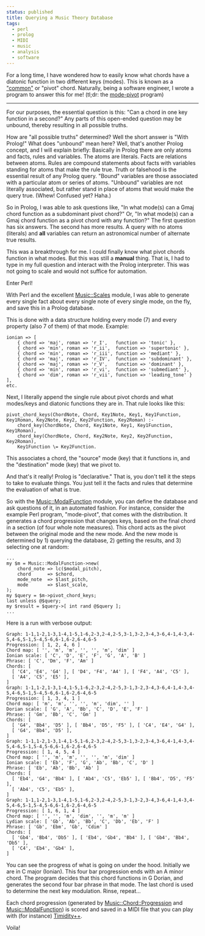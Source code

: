 ```yaml
---                                                                                                                                                                          
status: published
title: Querying a Music Theory Database
tags:
  - perl
  - prolog
  - MIDI
  - music
  - analysis
  - software
---
```


For a long time, I have wondered how to easily know what chords have a diatonic function in two different keys (modes). This is known as a ["common"](https://en.wikipedia.org/wiki/Common_chord_(music)) or "pivot" chord. Naturally, being a software engineer, I wrote a program to answer this for me! (tl;dr: the [mode-pivot](https://github.com/ology/Music-ModalFunction/blob/main/eg/mode-pivot) program)

---

For our purposes, the essential question is this: "Can a chord in one key function in a second?" Any parts of this open-ended question may be unbound, thereby resulting in all possible truths.

How are "all possible truths" determined? Well the short answer is "With Prolog!" What does "unbound" mean here? Well, that's another Prolog concept, and I will explain briefly: Basically in Prolog there are only atoms and facts, rules and variables. The atoms are literals. Facts are relations between atoms. Rules are compound statements about facts with variables standing for atoms that make the rule true. Truth or falsehood is the essential result of any Prolog query. "Bound" variables are those associated with a particular atom or series of atoms. "Unbound" variables are not literally associated, but rather stand in place of atoms that would make the query true. (Whew! Confused yet? Haha.)

So in Prolog, I was able to ask questions like, "In what mode(s) can a Gmaj chord function as a subdominant pivot chord?" Or, "In what mode(s) can a Gmaj chord function as a pivot chord with any function?" The first question has six answers. The second has more results. A query with no atoms (literals) and **all** variables can return an astronomical number of alternate true results.

This was a breakthrough for me. I could finally know what pivot chords function in what modes. But this was still a **manual** thing. That is, I had to type in my full question and interact with the Prolog interpreter. This was not going to scale and would not suffice for automation.

Enter Perl!

With Perl and the excellent [Music::Scales](https://metacpan.org/pod/Music::Scales) module, I was able to generate every single fact about every single note of every single mode, on the fly, and save this in a Prolog database.

This is done with a data structure holding every mode (7) and every property (also 7 of them) of that mode. Example:

    ionian => [
        { chord => 'maj', roman => 'r_I',   function => 'tonic' },
        { chord => 'min', roman => 'r_ii',  function => 'supertonic' },
        { chord => 'min', roman => 'r_iii', function => 'mediant' },
        { chord => 'maj', roman => 'r_IV',  function => 'subdominant' },
        { chord => 'maj', roman => 'r_V',   function => 'dominant' },
        { chord => 'min', roman => 'r_vi',  function => 'submediant' },
        { chord => 'dim', roman => 'r_vii', function => 'leading_tone' }
    ],
    etc.

Next, I literally append the single rule about pivot chords and what modes/keys and diatonic functions they are in. That rule looks like this:

    pivot_chord_keys(ChordNote, Chord, Key1Note, Key1, Key1Function, Key1Roman, Key2Note, Key2, Key2Function, Key2Roman) :-
        chord_key(ChordNote, Chord, Key1Note, Key1, Key1Function, Key1Roman),
        chord_key(ChordNote, Chord, Key2Note, Key2, Key2Function, Key2Roman),
        Key1Function \= Key2Function.

This associates a chord, the "source" mode (key) that it functions in, and the "destination" mode (key) that we pivot to.

And that's it really! Prolog is "declarative." That is, you don't tell it the steps to take to evaluate things. You just tell it the facts and rules that determine the evaluation of what is true.

So with the [Music::ModalFunction](https://metacpan.org/dist/Music-ModalFunction) module, you can define the database and ask questions of it, in an automated fashion. For instance, consider the example Perl program, "mode-pivot", that comes with the distribution. It generates a chord progression that changes keys, based on the final chord in a section (of four whole note measures). This chord acts as the pivot between the original mode and the new mode. And the new mode is determined by 1) querying the database, 2) getting the results, and 3) selecting one at random:

    ...
    my $m = Music::ModalFunction->new(
        chord_note => lc($modal_pitch),
        chord      => $chord,
        mode_note  => $last_pitch,
        mode       => $last_scale,
    );
    my $query = $m->pivot_chord_keys;
    last unless @$query;
    my $result = $query->[ int rand @$query ];
    ...

Here is a run with verbose output:

    Graph: 1-1,1-2,1-3,1-4,1-5,1-6,2-3,2-4,2-5,3-1,3-2,3-4,3-6,4-1,4-3,4-5,4-6,5-1,5-4,5-6,6-1,6-2,6-4,6-5
    Progression: [ 1, 2, 4, 6 ]
    Chord map: [ '', 'm', 'm', '', '', 'm', 'dim' ]
    Ionian scale: [ 'C', 'D', 'E', 'F', 'G', 'A', 'B' ]
    Phrase: [ 'C', 'Dm', 'F', 'Am' ]
    Chords: [
      [ 'C4', 'E4', 'G4' ], [ 'D4', 'F4', 'A4' ], [ 'F4', 'A4', 'C5' ],
      [ 'A4', 'C5', 'E5' ],
    ]
    Graph: 1-1,1-2,1-3,1-4,1-5,1-6,2-3,2-4,2-5,3-1,3-2,3-4,3-6,4-1,4-3,4-5,4-6,5-1,5-4,5-6,6-1,6-2,6-4,6-5
    Progression: [ 1, 3, 4, 1 ]
    Chord map: [ 'm', 'm', '', '', 'm', 'dim', '' ]
    Dorian scale: [ 'G', 'A', 'Bb', 'C', 'D', 'E', 'F' ]
    Phrase: [ 'Gm', 'Bb', 'C', 'Gm' ]
    Chords: [
      [ 'G4', 'Bb4', 'D5' ], [ 'Bb4', 'D5', 'F5' ], [ 'C4', 'E4', 'G4' ],
      [ 'G4', 'Bb4', 'D5' ],
    ]
    Graph: 1-1,1-2,1-3,1-4,1-5,1-6,2-3,2-4,2-5,3-1,3-2,3-4,3-6,4-1,4-3,4-5,4-6,5-1,5-4,5-6,6-1,6-2,6-4,6-5
    Progression: [ 1, 4, 5, 4 ]
    Chord map: [ '', 'm', 'm', '', '', 'm', 'dim' ]
    Ionian scale: [ 'Eb', 'F', 'G', 'Ab', 'Bb', 'C', 'D' ]
    Phrase: [ 'Eb', 'Ab', 'Bb', 'Ab' ]
    Chords: [
      [ 'Eb4', 'G4', 'Bb4' ], [ 'Ab4', 'C5', 'Eb5' ], [ 'Bb4', 'D5', 'F5' ],
      [ 'Ab4', 'C5', 'Eb5' ],
    ]
    Graph: 1-1,1-2,1-3,1-4,1-5,1-6,2-3,2-4,2-5,3-1,3-2,3-4,3-6,4-1,4-3,4-5,4-6,5-1,5-4,5-6,6-1,6-2,6-4,6-5
    Progression: [ 1, 6, 1, 4 ]
    Chord map: [ '', '', 'm', 'dim', '', 'm', 'm' ]
    Lydian scale: [ 'Gb', 'Ab', 'Bb', 'C', 'Db', 'Eb', 'F' ]
    Phrase: [ 'Gb', 'Ebm', 'Gb', 'Cdim' ]
    Chords: [
      [ 'Gb4', 'Bb4', 'Db5' ], [ 'Eb4', 'Gb4', 'Bb4' ], [ 'Gb4', 'Bb4', 'Db5' ],
      [ 'C4', 'Eb4', 'Gb4' ],
    ]

You can see the progress of what is going on under the hood. Initially we are in C major (Ionian). This four bar progression ends with an A minor chord. The program decides that this chord functions in G Dorian, and generates the second four bar phrase in that mode. The last chord is used to determine the next key modulation. Rinse, repeat...

Each chord progression (generated by [Music::Chord::Progression](https://metacpan.org/dist/Music-Chord-Progression) and [Music::ModalFunction](https://metacpan.org/dist/Music-ModalFunction)) is scored and saved in a MIDI file that you can play with (for instance) [Timidity++](https://timidity.sourceforge.net/).

Voila!
